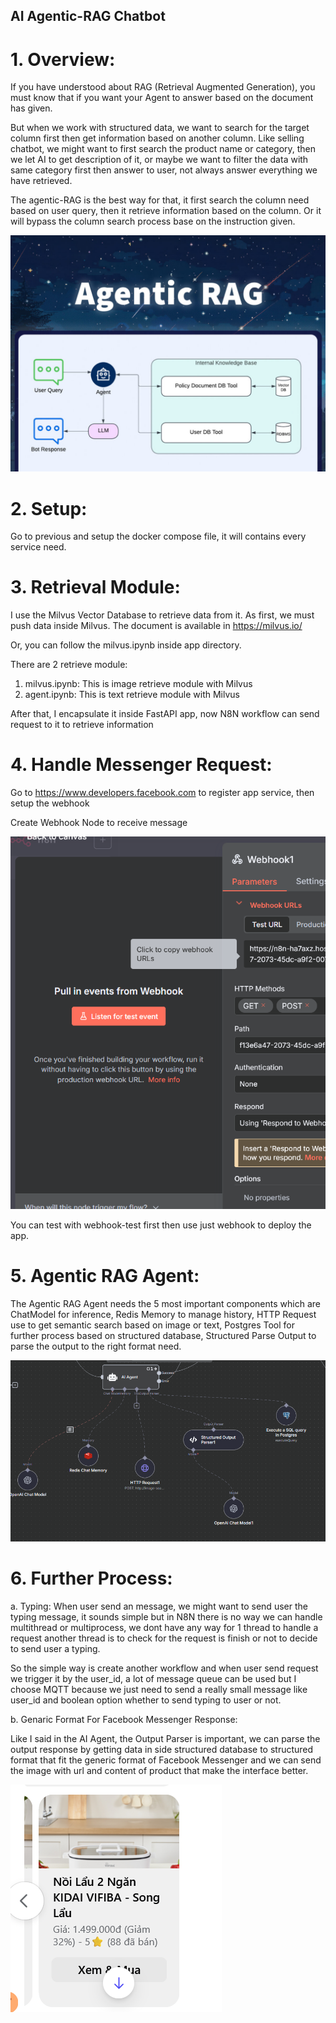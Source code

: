 ## AI Agentic-RAG Chatbot

# 1. Overview:

If you have understood about RAG (Retrieval Augmented Generation), you must know that if you want your Agent to answer based on the document has given.

But when we work with structured data, we want to search for the target column first then get information based on another column. Like selling chatbot, we might want to first search the product name or category, then we let AI to get description of it, or maybe we want to filter the data with same category first then answer to user, not always answer everything we have retrieved.

The agentic-RAG is the best way for that, it first search the column need based on user query, then it retrieve information based on the column. Or it will bypass the column search process base on the instruction given.

![alt text](Agentic-RAG-blog-1200x900.jpg)

# 2. Setup:
Go to previous and setup the docker compose file, it will contains every service need.

# 3. Retrieval Module:

I use the Milvus Vector Database to retrieve data from it. As first, we must push data inside Milvus. The document is available in https://milvus.io/ 

Or, you can follow the milvus.ipynb inside app directory.

There are 2 retrieve module: 
1. milvus.ipynb: This is image retrieve module with Milvus
2. agent.ipynb: This is text retrieve module with Milvus

After that, I encapsulate it inside FastAPI app, now N8N workflow can send request to it to retrieve information

# 4. Handle Messenger Request:

Go to https://www.developers.facebook.com  to register app service, then setup the webhook 

Create Webhook Node to receive message 

![alt text](image.png)

You can test with webhook-test first then use just webhook to deploy the app.

# 5. Agentic RAG Agent:

The Agentic RAG Agent needs the 5 most important components which are ChatModel for inference, Redis Memory to manage history, HTTP Request use to get semantic search based on image or text, Postgres Tool for further process based on structured database, Structured Parse Output to parse the output to the right format need.

![alt text](image-1.png)

# 6. Further Process:

a. Typing:
When user send an message, we might want to send user the typing message, it sounds simple but in N8N there is no way we can handle multithread or multiprocess, we dont have any way for 1 thread to handle a request another thread is to check for the request is finish or not to decide to send user a typing.

So the simple way is create another workflow and when user send request we trigger it by the user_id, a lot of message queue can be used but I choose MQTT because we just need to send a really small message like user_id and boolean option whether to send typing to user or not.

b. Genaric Format For Facebook Messenger Response:

Like I said in the AI Agent, the Output Parser is important, we can parse the output response by getting data in side structured database to structured format that fit the generic format of Facebook Messenger and we can send the image with url and content of product that make the interface better.

![alt text](image-2.png)



